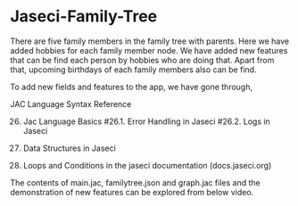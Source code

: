 # Jaseci-Family-Tree
There are five family members in the family tree with parents. Here we have added hobbies for each family member node. We have added new features that can be find each person by hobbies who are doing that. Apart from that, upcoming birthdays of each family members also can be find.

To add new fields and features to the app, we have gone through,

JAC Language Syntax Reference

26. Jac Language Basics 
  #26.1. Error Handling in Jaseci
  #26.2. Logs in Jaseci
  
27. Data Structures in Jaseci
28. Loops and Conditions in the jaseci documentation (docs.jaseci.org)

The contents of main.jac, familytree.json and graph.jac files and the demonstration of new features can be explored from below video.
